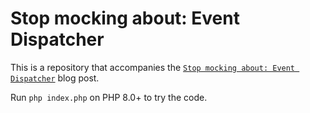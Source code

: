 # Stop mocking about: Event Dispatcher

This is a repository that accompanies the 
[`Stop mocking about: Event Dispatcher`](https://doeken.org/blog/stop-mocking-about-event-dispatcher) blog post.

Run `php index.php` on PHP 8.0+ to try the code.
